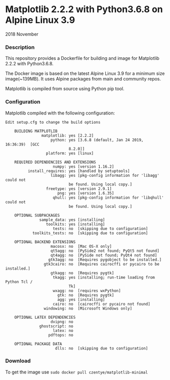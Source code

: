 # Matplotlib 2.2.2 with Python3.6.8 on Alpine Linux 3.9

2018 November

### Description

This repository provides a Dockerfile for building and image for Matplotlib 2.2.2
with Python3.6.8.

The Docker image is based on the latest Alpine Linux 3.9 for a minimum size 
image(~139MB). It uses Alpine packages from main and community repos.

Matplotlib is compiled from source using Python pip tool.

### Configuration

Matplotlib compiled with the following configuration:

```text
Edit setup.cfg to change the build options

    BUILDING MATPLOTLIB
                matplotlib: yes [2.2.2]
                    python: yes [3.6.8 (default, Jan 24 2019, 16:36:39)  [GCC
                            8.2.0]]
                  platform: yes [linux]

    REQUIRED DEPENDENCIES AND EXTENSIONS
                     numpy: yes [version 1.16.2]
          install_requires: yes [handled by setuptools]
                    libagg: yes [pkg-config information for 'libagg' could not
                            be found. Using local copy.]
                  freetype: yes [version 2.9.1]
                       png: yes [version 1.6.35]
                     qhull: yes [pkg-config information for 'libqhull' could not
                            be found. Using local copy.]

    OPTIONAL SUBPACKAGES
               sample_data: yes [installing]
                  toolkits: yes [installing]
                     tests: no  [skipping due to configuration]
            toolkits_tests: no  [skipping due to configuration]

    OPTIONAL BACKEND EXTENSIONS
                    macosx: no  [Mac OS-X only]
                    qt5agg: no  [PySide2 not found; PyQt5 not found]
                    qt4agg: no  [PySide not found; PyQt4 not found]
                   gtk3agg: no  [Requires pygobject to be installed.]
                 gtk3cairo: no  [Requires cairocffi or pycairo to be installed.]
                    gtkagg: no  [Requires pygtk]
                     tkagg: yes [installing; run-time loading from Python Tcl /
                            Tk]
                     wxagg: no  [requires wxPython]
                       gtk: no  [Requires pygtk]
                       agg: yes [installing]
                     cairo: no  [cairocffi or pycairo not found]
                 windowing: no  [Microsoft Windows only]

    OPTIONAL LATEX DEPENDENCIES
                    dvipng: no
               ghostscript: no
                     latex: no
                   pdftops: no

    OPTIONAL PACKAGE DATA
                      dlls: no  [skipping due to configuration]
```

### Download

To get the image use ``sudo docker pull czentye/matplotlib-minimal``
